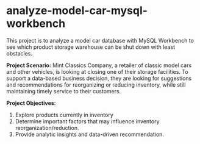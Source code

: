# analyze-model-car-mysql-workbench
This project is to analyze a model car database with MySQL Workbench to see which product storage warehouse can be shut down with least obstacles.

**Project Scenario:** Mint Classics Company, a retailer of classic model cars and other vehicles, is looking at closing one of their storage facilities. 
To support a data-based business decision, they are looking for suggestions and recommendations for reorganizing or reducing inventory, while still maintaining timely service to their customers.

**Project Objectives:**
1. Explore products currently in inventory
2. Determine important factors that may influence inventory reorganization/reduction.
3. Provide analytic insights and data-driven recommendation.

